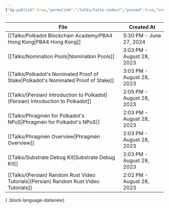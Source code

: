 ```yaml
---
{"dg-publish":true,"permalink":"/talks/talks-index/","pinned":true,"created":"2024-07-26T11:34:59.884+02:00","updated":"2024-08-21T22:08:28.387+02:00"}
---
```



| File                                                                                      | Created At                |
| ----------------------------------------------------------------------------------------- | ------------------------- |
| [[Talks/Polkadot Blockchain Academy/PBA4 Hong Kong\|PBA4 Hong Kong]]                   | 5:30 PM - June 27, 2024   |
| [[Talks/Nomination Pools\|Nomination Pools]]                                           | 3:03 PM - August 28, 2023 |
| [[Talks/Polkadot's Nominated Proof of Stake\|Polkadot's Nominated Proof of Stake]]     | 3:03 PM - August 28, 2023 |
| [[Talks/(Persian) Introduction to Polkadot\|(Persian) Introduction to Polkadot]]       | 2:05 PM - August 28, 2023 |
| [[Talks/Phragmén for Polkadot's NPoS\|Phragmén for Polkadot's NPoS]]                   | 2:03 PM - August 28, 2023 |
| [[Talks/Phragmén Overview\|Phragmén Overview]]                                         | 2:03 PM - August 28, 2023 |
| [[Talks/Substrate Debug Kit\|Substrate Debug Kit]]                                     | 2:03 PM - August 28, 2023 |
| [[Talks/(Persian) Random Rust Video Tutorials\|(Persian) Random Rust Video Tutorials]] | 2:02 PM - August 28, 2023 |

{ .block-language-dataview}
